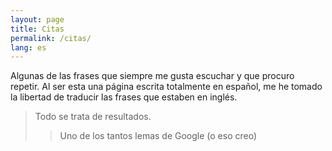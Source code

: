 ```yaml
---
layout: page
title: Citas
permalink: /citas/
lang: es
---
```

Algunas de las frases que siempre me gusta escuchar y que procuro repetir. Al ser esta una página escrita totalmente en español, me he tomado la libertad de traducir las frases que estaben en inglés.
<blockquote>
    <p>Todo se trata de resultados.</p>
	<blockquote>
    	<p>Uno de los tantos lemas de Google (o eso creo)</p>
	</blockquote>
</blockquote>